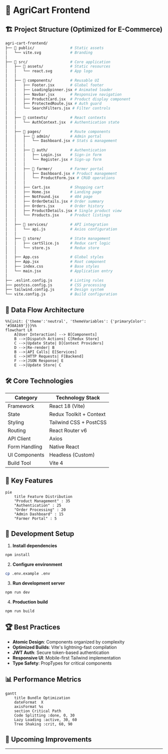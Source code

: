 

# 🚜 AgriCart Frontend


## 🏗️ Project Structure (Optimized for E-Commerce)

```bash
agri-cart-frontend/
├── 📂 public/                # Static assets
│   └── vite.svg             # Branding
│
├── 📂 src/                   # Core application
│   ├── 📂 assets/            # Static resources
│   │   └── react.svg        # App logo
│   │
│   ├── 📂 components/        # Reusable UI
│   │   ├── Footer.jsx       # Global footer
│   │   ├── LoadingSpinner.jsx # Animated loader
│   │   ├── Navbar.jsx       # Responsive navigation
│   │   ├── ProductCard.jsx  # Product display component
│   │   ├── ProtectedRoute.jsx # Auth guard
│   │   └── SearchFilters.jsx # Filter controls
│   │
│   ├── 📂 contexts/          # React contexts
│   │   └── AuthContext.jsx  # Authentication state
│   │
│   ├── 📂 pages/             # Route components
│   │   ├── 📂 admin/         # Admin portal
│   │   │   └── Dashboard.jsx # Stats & management
│   │   │
│   │   ├── 📂 auth/          # Authentication
│   │   │   ├── Login.jsx    # Sign-in form
│   │   │   └── Register.jsx # Sign-up form
│   │   │
│   │   ├── 📂 farmer/        # Farmer portal
│   │   │   ├── Dashboard.jsx # Product management
│   │   │   └── ProductForm.jsx # CRUD operations
│   │   │
│   │   ├── Cart.jsx         # Shopping cart
│   │   ├── Home.jsx         # Landing page
│   │   ├── NotFound.jsx     # 404 page
│   │   ├── OrderDetails.jsx # Order summary
│   │   ├── Orders.jsx       # Order history
│   │   ├── ProductDetails.jsx # Single product view
│   │   └── Products.jsx     # Product listings
│   │
│   ├── 📂 services/          # API integration
│   │   └── api.js           # Axios configuration
│   │
│   ├── 📂 store/             # State management
│   │   ├── cartSlice.js     # Redux cart logic
│   │   └── store.js         # Redux store
│   │
│   ├── App.css              # Global styles
│   ├── App.jsx              # Root component
│   ├── index.css            # Base styles
│   └── main.jsx             # Application entry
│
├── .eslint.config.js        # Linting rules
├── postcss.config.js        # CSS processing
├── tailwind.config.js       # Design system
└── vite.config.js           # Build configuration
```

## 🔄 Data Flow Architecture

```mermaid
%%{init: {'theme':'neutral', 'themeVariables': {'primaryColor': '#38A169'}}}%%
flowchart LR
    A[User Interaction] --> B[Components]
    B -->|Dispatch Actions| C[Redux Store]
    C -->|Update State| D[Context Providers]
    D -->|Re-render| B
    B -->|API Calls| E[Services]
    E -->|HTTP Requests| F[Backend]
    F -->|JSON Response| E
    E -->|Update Store| C
```

## 🛠️ Core Technologies

| Category        | Technology Stack           |
|----------------|---------------------------|
| Framework      | React 18 (Vite)           |
| State          | Redux Toolkit + Context   |
| Styling        | Tailwind CSS + PostCSS    |
| Routing        | React Router v6           |
| API Client     | Axios                     |
| Form Handling  | Native React              |
| UI Components  | Headless (Custom)         |
| Build Tool     | Vite 4                    |

## 🧩 Key Features

```mermaid
pie
    title Feature Distribution
    "Product Management" : 35
    "Authentication" : 25
    "Order Processing" : 20
    "Admin Dashboard" : 15
    "Farmer Portal" : 5
```

## 🚀 Development Setup

1. **Install dependencies**
```bash
npm install
```

2. **Configure environment**
```bash
cp .env.example .env
```

3. **Run development server**
```bash
npm run dev
```

4. **Production build**
```bash
npm run build
```

## 🏆 Best Practices

- **Atomic Design**: Components organized by complexity
- **Optimized Builds**: Vite's lightning-fast compilation
- **JWT Auth**: Secure token-based authentication
- **Responsive UI**: Mobile-first Tailwind implementation
- **Type Safety**: PropTypes for critical components

## 📊 Performance Metrics

```mermaid
gantt
    title Bundle Optimization
    dateFormat  X
    axisFormat %s
    section Critical Path
    Code Splitting :done, 0, 30
    Lazy Loading :active, 30, 60
    Tree Shaking :crit, 60, 90
```

## 🌱 Upcoming Improvements



---
